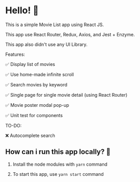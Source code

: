 # Hello! 👋

This is a simple Movie List app using React JS.

This app use React Router, Redux, Axios, and Jest + Enzyme.

This app also didn't use any UI Library.

Features:

✅ Display list of movies

✅ Use home-made infinite scroll

✅ Search movies by keyword

✅ Single page for single movie detail (using React Router)

✅ Movie poster modal pop-up

✅ Unit test for components

TO-DO:

❌ Autocomplete search

## How can i run this app locally? 🤔

1. Install the node modules with `yarn` command

2. To start this app, use `yarn start` command

